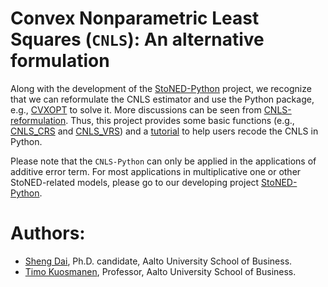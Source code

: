 # Convex Nonparametric Least Squares (`CNLS`): An alternative formulation

Along with the development of the [StoNED-Python](https://github.com/ds2010/StoNED-Python) project, we recognize that we can reformulate the CNLS estimator and use the Python package, e.g., [CVXOPT](https://cvxopt.org/) to solve it. More discussions can be seen from [CNLS-reformulation](https://github.com/ds2010/AltCNLS-Python/blob/master/CNLS-reformulation.ipynb). Thus, this project provides some basic functions (e.g., [CNLS_CRS](https://github.com/ds2010/AltCNLS-Python/blob/master/Python/CNLS_CRS.py) and [CNLS_VRS](https://github.com/ds2010/AltCNLS-Python/blob/master/Python/CNLS_VRS.py)) and a [tutorial](https://github.com/ds2010/AltCNLS-Python/blob/master/CNLS-VRS.ipynb) to help users recode the CNLS in Python. 

Please note that the `CNLS-Python` can only be applied in the applications of additive error term. For most applications in multiplicative one or other StoNED-related models, please go to our developing project [StoNED-Python](https://github.com/ds2010/StoNED-Python).


# Authors:
  
  + [Sheng Dai](https://www.researchgate.net/profile/Sheng_Dai8), Ph.D. candidate, Aalto University School of Business.
  + [Timo Kuosmanen](https://people.aalto.fi/timo.kuosmanen), Professor, Aalto University School of Business.
